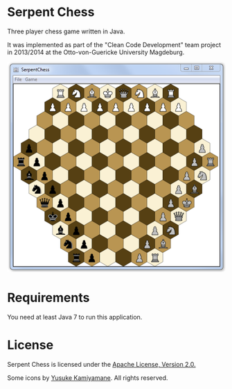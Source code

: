 # Serpent Chess

Three player chess game written in Java.

It was implemented as part of the "Clean Code Development" team project in 2013/2014 at the Otto-von-Guericke University Magdeburg.

![Screenshot](screenshot.png)

# Requirements

You need at least Java 7 to run this application.


# License

Serpent Chess is licensed under the [Apache License, Version 2.0.](LICENSE)

Some icons by [Yusuke Kamiyamane](http://p.yusukekamiyamane.com/). All rights reserved.